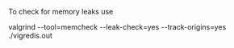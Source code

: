To check for memory leaks use

valgrind --tool=memcheck --leak-check=yes --track-origins=yes ./vigredis.out

